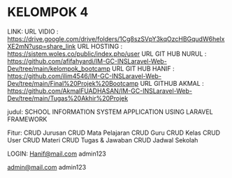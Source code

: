 # KELOMPOK 4
LINK:
URL VIDIO		: https://drive.google.com/drive/folders/1Cg8szSVpY3kqOzcHBGqudW6heIxXE2mN?usp=share_link 
URL HOSTING		: https://sistem.woles.co/public/index.php/user 
URL GIT HUB NURUL	: https://github.com/afifahyardi/IM-GC-INSLaravel-Web-Dev/tree/main/kelompok_bootcamp 
URL GIT HUB HANIF	: https://github.com/ilim4546/IM-GC-INSLaravel-Web-Dev/tree/main/Final%20Projek%20Bootcamp 
URL GITHUB AKMAL	: https://github.com/AkmalFUADHASAN/IM-GC-INSLaravel-Web-Dev/tree/main/Tugas%20Akhir%20Projek 

judul: 
SCHOOL INFORMATION SYSTEM APPLICATION USING LARAVEL FRAMEWORK

Fitur:
CRUD Jurusan
CRUD Mata Pelajaran
CRUD Guru
CRUD Kelas
CRUD User
CRUD Materi
CRUD Tugas & Jawaban
CRUD Jadwal Sekolah

LOGIN:
Hanif@mail.com
admin123

admin@mail.com
admin123

